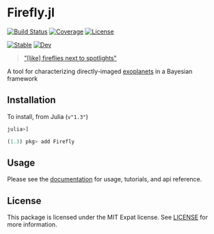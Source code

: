 # Firefly.jl

[![Build Status](https://github.com/juliahci/Firefly.jl/workflows/CI/badge.svg?branch=master)](https://github.com/juliahci/Firefly.jl/actions)
[![Coverage](https://codecov.io/gh/juliahci/Firefly.jl/branch/master/graph/badge.svg)](https://codecov.io/gh/juliahci/Firefly.jl)
[![License](https://img.shields.io/badge/License-MIT-yellow.svg)](https://opensource.org/licenses/MIT)

[![Stable](https://img.shields.io/badge/docs-stable-blue.svg)](https://juliahci.github.io/Firefly.jl/stable)
[![Dev](https://img.shields.io/badge/docs-dev-blue.svg)](https://juliahci.github.io/Firefly.jl/dev)

>   ["[like] fireflies next to spotlights"](https://www.planetary.org/explore/space-topics/exoplanets/direct-imaging.html)

A tool for characterizing directly-imaged [exoplanets](https://en.wikipedia.org/wiki/Exoplanet) in a Bayesian framework

## Installation

To install, from Julia (`v"1.3"`)

```julia
julia>]

(1.3) pkg> add Firefly
```

## Usage

Please see the [documentation](https://juliahci.github.io/Firefly.jl/dev/) for usage, tutorials, and api reference.

## License

This package is licensed under the MIT Expat license. See [LICENSE](LICENSE) for more information.
